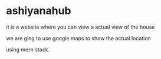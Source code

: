 # ashiyanahub
<p>it is a website where you can view a actual view of the house </p>
<p>we are ging to use google maps to show the actual location </p>
<p>using mern stack.</p>
